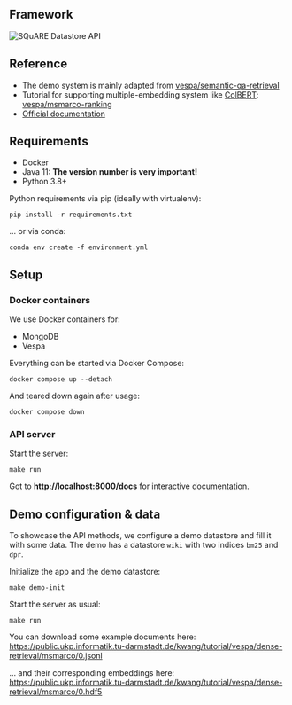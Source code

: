 ## Framework

![SQuARE Datastore API](https://user-images.githubusercontent.com/71278644/123296137-ac33ba00-d516-11eb-9c87-de7203c1e459.png)

## Reference
- The demo system is mainly adapted from [vespa/semantic-qa-retrieval](https://github.com/vespa-engine/sample-apps/tree/master/semantic-qa-retrieval)
- Tutorial for supporting multiple-embedding system like [ColBERT](https://github.com/stanford-futuredata/ColBERT): [vespa/msmarco-ranking](https://github.com/vespa-engine/sample-apps/blob/master/msmarco-ranking/passage-ranking.md)
- [Official documentation](https://docs.vespa.ai/en/vespa-quick-start.html)

## Requirements

- Docker
- Java 11: **The version number is very important!**
- Python 3.8+

Python requirements via pip (ideally with virtualenv):
```
pip install -r requirements.txt
```
... or via conda:
```
conda env create -f environment.yml
```

## Setup

### Docker containers

We use Docker containers for:
- MongoDB
- Vespa

Everything can be started via Docker Compose:
```
docker compose up --detach
```

And teared down again after usage:
```
docker compose down
```

### API server

Start the server:
```
make run
```

Got to **http://localhost:8000/docs** for interactive documentation.

## Demo configuration & data

To showcase the API methods, we configure a demo datastore and fill it with some data.
The demo has a datastore `wiki` with two indices `bm25` and `dpr`.

Initialize the app and the demo datastore:
```
make demo-init
```

Start the server as usual:
```shell
make run
```

You can download some example documents here:
https://public.ukp.informatik.tu-darmstadt.de/kwang/tutorial/vespa/dense-retrieval/msmarco/0.jsonl

... and their corresponding embeddings here:
https://public.ukp.informatik.tu-darmstadt.de/kwang/tutorial/vespa/dense-retrieval/msmarco/0.hdf5
